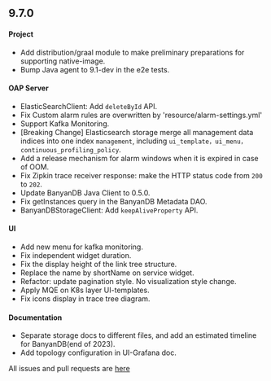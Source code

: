 ## 9.7.0

#### Project

* Add distribution/graal module to make preliminary preparations for supporting native-image.
* Bump Java agent to 9.1-dev in the e2e tests.

#### OAP Server

* ElasticSearchClient: Add `deleteById` API.
* Fix Custom alarm rules are overwritten by 'resource/alarm-settings.yml'
* Support Kafka Monitoring.
* [Breaking Change] Elasticsearch storage merge all management data indices into one index `management`, 
  including `ui_template，ui_menu，continuous_profiling_policy`.
* Add a release mechanism for alarm windows when it is expired in case of OOM.
* Fix Zipkin trace receiver response: make the HTTP status code from `200` to `202`.
* Update BanyanDB Java Client to 0.5.0.
* Fix getInstances query in the BanyanDB Metadata DAO.
* BanyanDBStorageClient: Add `keepAliveProperty` API.

#### UI

* Add new menu for kafka monitoring.
* Fix independent widget duration.
* Fix the display height of the link tree structure.
* Replace the name by shortName on service widget.
* Refactor: update pagination style. No visualization style change.
* Apply MQE on K8s layer UI-templates.
* Fix icons display in trace tree diagram.

#### Documentation

* Separate storage docs to different files, and add an estimated timeline for BanyanDB(end of 2023). 
* Add topology configuration in UI-Grafana doc.


All issues and pull requests are [here](https://github.com/apache/skywalking/milestone/193?closed=1)
